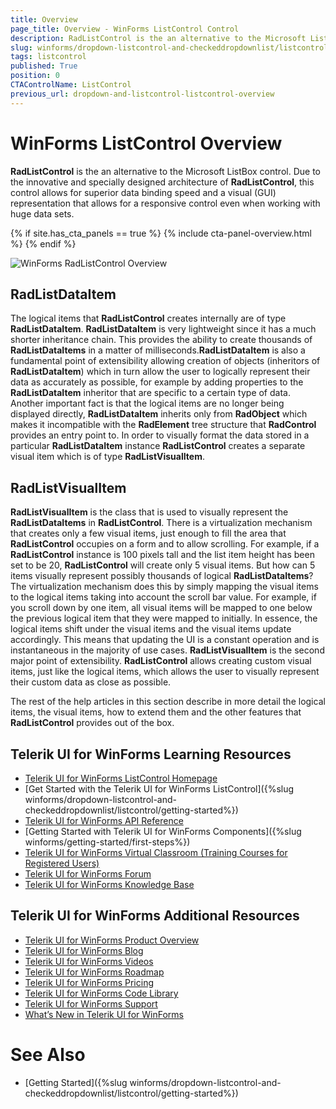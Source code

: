 ```yaml
---
title: Overview
page_title: Overview - WinForms ListControl Control
description: RadListControl is the an alternative to the Microsoft ListBox control.
slug: winforms/dropdown-listcontrol-and-checkeddropdownlist/listcontrol
tags: listcontrol
published: True
position: 0
CTAControlName: ListControl
previous_url: dropdown-and-listcontrol-listcontrol-overview
---
```


# WinForms ListControl Overview

__RadListControl__ is the an alternative to the Microsoft ListBox control. Due to the innovative and specially designed architecture of __RadListControl__, this control allows for superior data binding speed and a visual (GUI) representation that allows for a responsive control even when working with huge data sets.

{% if site.has_cta_panels == true %}
{% include cta-panel-overview.html %}
{% endif %}

![WinForms RadListControl Overview](images/dropdown-and-listcontrol-listcontrol-overview001.png)
   
## RadListDataItem
     
The logical items that __RadListControl__ creates internally are of type __RadListDataItem__. __RadListDataItem__ is very lightweight since it has a much shorter inheritance chain. This provides the ability to create thousands of __RadListDataItems__ in a matter of milliseconds.__RadListDataItem__ is also a fundamental point of extensibility allowing creation of objects (inheritors of __RadListDataItem__) which in turn allow the user to logically represent their data as accurately as possible, for example by adding properties to the __RadListDataItem__ inheritor that are specific to a certain type of data. Another important fact is that the logical items are no longer being displayed directly, __RadListDataItem__ inherits only from __RadObject__ which makes it incompatible with the __RadElement__ tree structure that __RadControl__ provides an entry point to. In order to visually format the data stored in a particular __RadListDataItem__ instance __RadListControl__ creates a separate visual item which is of type __RadListVisualItem__.        

## RadListVisualItem

__RadListVisualItem__ is the class that is used to visually represent the __RadListDataItems__ in __RadListControl__. There is a virtualization mechanism that creates only a few visual items, just enough to fill the area that __RadListControl__ occupies on a form and to allow scrolling. For example, if a __RadListControl__ instance is 100 pixels tall and the list item height has been set to be 20, __RadListControl__ will create only 5 visual items. But how can 5 items visually represent possibly thousands of logical __RadListDataItems__? The virtualization mechanism does this by simply mapping the visual items to the logical items taking into account the scroll bar value. For example, if you scroll down by one item, all visual items will be mapped to one below the previous logical item that they were mapped to initially. In essence, the logical items shift under the visual items and the visual items update accordingly. This means that updating the UI is a constant operation and is instantaneous in the majority of use cases. __RadListVisualItem__ is the second major point of extensibility. __RadListControl__ allows creating custom visual items, just like the logical items, which allows the user to visually represent their custom data as close as possible.        

The rest of the help articles in this section describe in more detail the logical items, the visual items, how to extend them and the other features that __RadListControl__ provides out of the box.


## Telerik UI for WinForms Learning Resources
* [Telerik UI for WinForms ListControl Homepage](https://www.telerik.com/products/winforms/listcontrol.aspx)
* [Get Started with the Telerik UI for WinForms ListControl]({%slug winforms/dropdown-listcontrol-and-checkeddropdownlist/listcontrol/getting-started%})
* [Telerik UI for WinForms API Reference](https://docs.telerik.com/devtools/winforms/api/)
* [Getting Started with Telerik UI for WinForms Components]({%slug winforms/getting-started/first-steps%})
* [Telerik UI for WinForms Virtual Classroom (Training Courses for Registered Users)](https://learn.telerik.com/learn/course/external/view/elearning/17/TelerikUIforWinForms) 
* [Telerik UI for WinForms Forum](https://www.telerik.com/forums/winforms)
* [Telerik UI for WinForms Knowledge Base](https://docs.telerik.com/devtools/winforms/knowledge-base)


## Telerik UI for WinForms Additional Resources
* [Telerik UI for WinForms Product Overview](https://www.telerik.com/products/winforms.aspx)
* [Telerik UI for WinForms Blog](https://www.telerik.com/blogs/desktop-winforms)
* [Telerik UI for WinForms Videos](https://www.telerik.com/videos/product/winforms)
* [Telerik UI for WinForms Roadmap](https://www.telerik.com/support/whats-new/winforms/roadmap)
* [Telerik UI for WinForms Pricing](https://www.telerik.com/purchase/individual/winforms.aspx)
* [Telerik UI for WinForms Code Library](https://www.telerik.com/support/code-library/winforms)
* [Telerik UI for WinForms Support](https://www.telerik.com/support/winforms)
* [What’s New in Telerik UI for WinForms](https://www.telerik.com/support/whats-new/winforms)

# See Also

* [Getting Started]({%slug winforms/dropdown-listcontrol-and-checkeddropdownlist/listcontrol/getting-started%})
        
